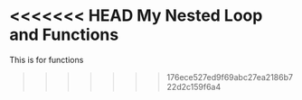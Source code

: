 <<<<<<< HEAD
My Nested Loop and Functions
=======
This is for functions
>>>>>>> 176ece527ed9f69abc27ea2186b722d2c159f6a4
